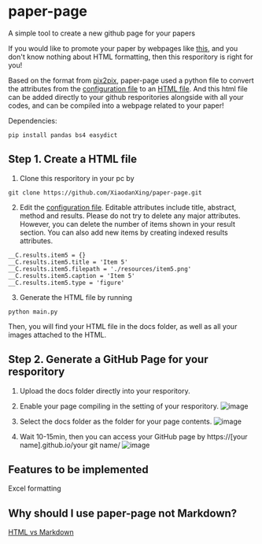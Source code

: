 # paper-page
A simple tool to create a new github page for your papers

If you would like to promote your paper by webpages like [this](https://phillipi.github.io/pix2pix/), and you don't know nothing about HTML formatting, then this resporitory is right for you!

Based on the format from [pix2pix](phillipi.github.io/pix2pix/), paper-page used a python file to convert the attributes from the [configuration file](./config.py) to an [HTML file](./docs/index.html). And this html file can be added directly to your github resporitories alongside with all your codes, and can be compiled into a webpage related to your paper!

Dependencies:
```
pip install pandas bs4 easydict
```

## Step 1. Create a HTML file
1. Clone this resporitory in your pc by
```
git clone https://github.com/XiaodanXing/paper-page.git
```

2. Edit the [configuration file](./config.py). Editable attributes include title, abstract, method and results. Please do not try to delete any major attributes. However, you can delete the number of items shown in your result section. You can also add new items by creating indexed results attributes.
```
__C.results.item5 = {}
__C.results.item5.title = 'Item 5'
__C.results.item5.filepath = './resources/item5.png'
__C.results.item5.caption = 'Item 5'
__C.results.item5.type = 'figure'
```

3. Generate the HTML file by running
```
python main.py
```
Then, you will find your HTML file in the docs folder, as well as all your images attached to the HTML. 


## Step 2. Generate a GitHub Page for your resporitory
1. Upload the docs folder directly into your resporitory.


2. Enable your page compiling in the setting of your resporitory.
![image](https://user-images.githubusercontent.com/30890745/175132576-762e9242-6066-45cd-ba2b-24271c688d09.png)

3. Select the docs folder as the folder for your page contents.
![image](https://user-images.githubusercontent.com/30890745/175132837-820600b7-0f4b-49ec-8d46-cabfd0b70891.png)

4. Wait 10-15min, then you can access your GitHub page by https://[your name].github.io/your git name/
![image](https://user-images.githubusercontent.com/30890745/175133179-29738f8a-6db6-48c5-8d9f-9e0ebcb4c642.png)


## Features to be implemented

Excel formatting

## Why should I use paper-page not Markdown?

[HTML vs Markdown](https://developers.google.com/style/markdown)

